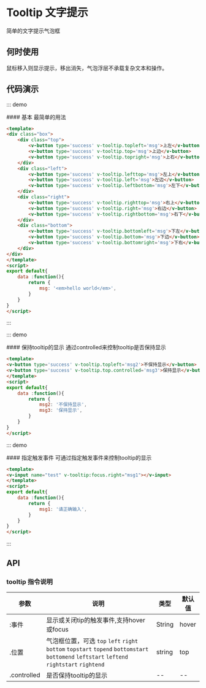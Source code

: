 <style scoped>
    .box {
        width: 500px;
    }
    .top {
        margin-left: 125px;
    }
    .left {
        float: left;
        width: 60px;
    }

    .right {
        width: 60px; 
        margin-left: 380px;
    }
    .bottom {
        clear: both;
        margin-left: 125px;
    }
</style>
<script>
export default{
    data :function(){
        return {
            msg: '<em>hello world</em>',
            msg1: '请正确输入',
            msg2: '不保持显示',
            msg3: '保持显示',
        }
    }
}
</script>

# Tooltip 文字提示
简单的文字提示气泡框

## 何时使用
鼠标移入则显示提示，移出消失，气泡浮层不承载复杂文本和操作。

## 代码演示

::: demo

<summary>
  #### 基本
  最简单的用法
</summary>

```html
<template>
<div class="box">
    <div class="top">
        <v-button type='success' v-tooltip.topleft='msg'>上左</v-button>
        <v-button type='success' v-tooltip.top='msg'>上边</v-button>
        <v-button type='success' v-tooltip.topright='msg'>上右</v-button>
    </div>
    <div class="left">
        <v-button type='success' v-tooltip.lefttop='msg'>左上</v-button>
        <v-button type='success' v-tooltip.left='msg'>左边</v-button>
        <v-button type='success' v-tooltip.leftbottom='msg'>左下</v-button>
    </div>
    <div class="right">
        <v-button type='success' v-tooltip.righttop='msg'>右上</v-button>
        <v-button type='success' v-tooltip.right='msg'>右边</v-button>
        <v-button type='success' v-tooltip.rightbottom='msg'>右下</v-button>
    </div>
    <div class="bottom">
        <v-button type='success' v-tooltip.bottomleft='msg'>下左</v-button>
        <v-button type='success' v-tooltip.bottom='msg'>下边</v-button>
        <v-button type='success' v-tooltip.bottomright='msg'>下右</v-button>
    </div>
</div>
</template>
<script>
export default{
    data :function(){
        return {
            msg: '<em>hello world</em>',
        }
    }
}
</script>
```
:::

::: demo

<summary>
  #### 保持tooltip的显示
  通过controlled来控制tooltip是否保持显示
</summary>

```html
<template>
<v-button type='success' v-tooltip.topleft='msg2'>不保持显示</v-button>
<v-button type='success' v-tooltip.top.controlled='msg3'>保持显示</v-button>
</template>
<script>
export default{
    data :function(){
        return {
            msg2: '不保持显示',
            msg3: '保持显示',
        }
    }
}
</script>
```

::: demo

<summary>
  #### 指定触发事件
  可通过指定触发事件来控制tooltip的显示
</summary>

```html
<template>
<v-input name="test" v-tooltip:focus.right="msg1"></v-input>
</template>
<script>
export default{
    data :function(){
        return {
            msg1: '请正确输入',
        }
    }
}
</script>
```
:::
## API
### tooltip 指令说明

| 参数      | 说明          | 类型      | 默认值  |
|---------- |-------------- |----------  |-------- |
| :事件 | 显示或关闭tip的触发事件,支持hover或focus | String |  hover |
| .位置 | 气泡框位置，可选 `top` `left` `right` `bottom` `topstart` `topend` `bottomstart` `bottomend` `leftstart` `leftend` `rightstart` `rightend` | string     | top    |
| .controlled | 是否保持tooltip的显示 | -- |  -- |
